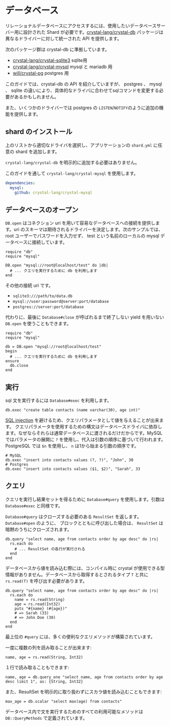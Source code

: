 # データベース

リレーショナルデータベースにアクセスするには、使用したいデータベースサーバー用に設計された Shard が必要です。[crystal-lang/crystal-db](https://github.com/crystal-lang/crystal-db) パッケージは異なるドライバーに対して統一された API を提供します。

次のパッケージ群は crystal-db に準拠しています。

* [crystal-lang/crystal-sqlite3](https://github.com/crystal-lang/crystal-sqlite3) sqlite用
* [crystal-lang/crystal-mysql](https://github.com/crystal-lang/crystal-mysql) mysql と mariadb 用
* [will/crystal-pg](https://github.com/will/crystal-pg) postgres 用

このガイドでは、crystal-db の API を紹介していますが、 postgres 、 mysql 、 sqlite の違いにより、具体的なドライバに合わせてsqlコマンドを変更する必要があるかもしれません。

また、いくつかのドライバーでは postgres の `LISTEN`/`NOTIFY`のように追加の機能を提供します。

## shard のインストール

上のリストから適切なドライバを選択し、アプリケーションの `shard.yml` に任意の shard を追加します。

`crystal-lang/crystal-db` を明示的に追加する必要はありません。

このガイドを通して `crystal-lang/crystal-mysql` を使用します。

```yaml
dependencies:
  mysql:
    github: crystal-lang/crystal-mysql
```

## データベースのオープン

`DB.open` はコネクション uri を用いて容易なデータベースへの接続を提供します。uri のスキーマは期待されるドライバーを決定します。次のサンプルでは、root ユーザーでパスワードを入力せず、 test という名前のローカルの mysql データベースに接続しています。

```crystal
require "db"
require "mysql"

DB.open "mysql://root@localhost/test" do |db|
  # ... クエリを実行するために db を利用します
end
```

その他の接続 uri です。

* `sqlite3:///path/to/data.db`
* `mysql://user:password@server:port/database`
* `postgres://server:port/database`

代わりに、最後に `Database#close` が呼ばれるまで終了しない yield を用いない `DB.open` を使うこともできます。

```crystal
require "db"
require "mysql"

db = DB.open "mysql://root@localhost/test"
begin
  # ... クエリを実行するために db を利用します
ensure
  db.close
end
```

## 実行

sql 文を実行するには `Database#exec` を利用します。

```crystal
db.exec "create table contacts (name varchar(30), age int)"
```

[SQL injection](https://owasp.org/www-community/attacks/SQL_Injection) を避けるため、クエリパラメータとして値を与えることが出来ます。
クエリパラメータを使用するための構文はデータベースドライバに依存します。なぜならそれらは通常データベースに渡されるだけだからです。MySQL ではパラメータの展開に `?` を使用し、代入は引数の順序に基づいて行われます。PostgreSQL では `$n` を使用し、 `n` は1から始まる引数の順序です。

```crystal
# MySQL
db.exec "insert into contacts values (?, ?)", "John", 30
# Postgres
db.exec "insert into contacts values ($1, $2)", "Sarah", 33
```

## クエリ

クエリを実行し結果セットを得るために `Database#query` を使用します。引数は `Database#exec` と同様です。

`Database#query` はクローズする必要のある `ResultSet` を返します。`Database#open` のように、 ブロックとともに呼び出した場合は、 `ResultSet` は暗黙のうちにクローズされます。

```crystal
db.query "select name, age from contacts order by age desc" do |rs|
  rs.each do
    # ... ResultSet の各行が実行される
  end
end
```

データベースから値を読み込む際には、コンパイル時に crystal が使用できる型情報がありません。データベースから取得するとされるタイプ `T` と共に `rs.read(T)` を呼び出す必要があります。

```crystal
db.query "select name, age from contacts order by age desc" do |rs|
  rs.each do
    name = rs.read(String)
    age = rs.read(Int32)
    puts "#{name} (#{age})"
    # => Sarah (33)
    # => John Doe (30)
  end
end
```

最上位の `#query` には、多くの便利なクエリメソッドが構築されています。

一度に複数の列を読み取ることが出来ます:

```crystal
name, age = rs.read(String, Int32)
```

１行で読み取ることもできます:

```crystal
name, age = db.query_one "select name, age from contacts order by age desc limit 1", as: {String, Int32}
```

また、ResultSet を明示的に取り扱わずにスカラ値を読み込むこともできます:

```crystal
max_age = db.scalar "select max(age) from contacts"
```

データベース内で文を実行するためのすべての利用可能なメソッドは `DB::QueryMethods` で定義されています。
